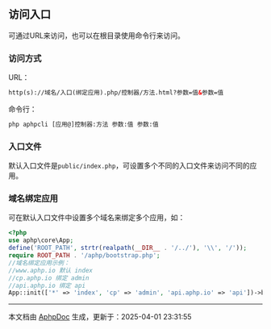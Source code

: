 ## 访问入口
 
 可通过URL来访问，也可以在根目录使用命令行来访问。
 
 ### 访问方式
 
 URL：
 
 ```html
 http(s)://域名/入口(绑定应用).php/控制器/方法.html?参数=值&参数=值
 ```
 
 命令行：
 
 ```html
php aphpcli [应用@]控制器:方法 参数:值 参数:值
```

### 入口文件
 
默认入口文件是`public/index.php`，可设置多个不同的入口文件来访问不同的应用。

### 域名绑定应用

可在默认入口文件中设置多个域名来绑定多个应用，如：

```php
<?php
use aphp\core\App;
define('ROOT_PATH', strtr(realpath(__DIR__ . '/../'), '\\', '/'));
require ROOT_PATH . '/aphp/bootstrap.php';
//域名绑定应用示例：
//www.aphp.io 默认 index
//cp.aphp.io 绑定 admin
//api.aphp.io 绑定 api
App::init(['*' => 'index', 'cp' => 'admin', 'api.aphp.io' => 'api'])->boot();
```

---

本文档由 [AphpDoc](https://doc.aphp.top) 生成，更新于：2025-04-01 23:31:55
